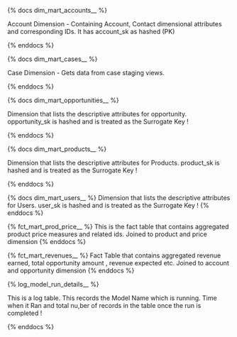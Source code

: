 {% docs dim_mart_accounts__ %}

Account Dimension  - Containing Account, Contact dimensional attributes and corresponding IDs. It has account_sk as hashed (PK)

{% enddocs %}


{% docs dim_mart_cases__ %}

Case Dimension  - Gets data from case staging views.

{% enddocs %}


{% docs dim_mart_opportunities__ %}

Dimension that lists the descriptive attributes for opportunity. opportunity_sk is hashed and is treated as the Surrogate Key !

{% enddocs %}


{% docs dim_mart_products__ %}


Dimension that lists the descriptive attributes for Products. product_sk is hashed and is treated as the Surrogate Key !

{% enddocs %}

{% docs dim_mart_users__ %}
Dimension that lists the descriptive attributes for Users. user_sk is hashed and is treated as the Surrogate Key !
{% enddocs %}


{%  fct_mart_prod_price__ %}
This is the fact table that contains aggregated product price measures and related ids. Joined to product and price dimension 
{% enddocs %}

{%  fct_mart_revenues__ %}
Fact Table that contains aggregated  revenue earned, total opportunity amount , revenue expected etc. Joined to account and opportunity dimension
{% enddocs %}

{%  log_model_run_details__ %}

This is a log table. This records the Model Name which is running. Time when it Ran and total nu,ber of records in the table once the run is completed !

{% enddocs %}